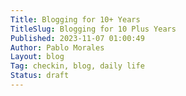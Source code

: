 ```yaml
---
Title: Blogging for 10+ Years
TitleSlug: Blogging for 10 Plus Years
Published: 2023-11-07 01:00:49
Author: Pablo Morales
Layout: blog
Tag: checkin, blog, daily life
Status: draft
---
```


